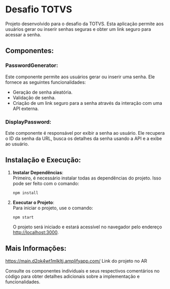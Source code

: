 
# Desafio TOTVS

Projeto desenvolvido para o desafio da TOTVS. Esta aplicação permite aos usuários gerar ou inserir senhas seguras e obter um link seguro para acessar a senha.

## Componentes:

### PasswordGenerator:

Este componente permite aos usuários gerar ou inserir uma senha. Ele fornece as seguintes funcionalidades:

- Geração de senha aleatória.
- Validação de senha.
- Criação de um link seguro para a senha através da interação com uma API externa.

### DisplayPassword:

Este componente é responsável por exibir a senha ao usuário. Ele recupera o ID da senha da URL, busca os detalhes da senha usando a API e a exibe ao usuário.

## Instalação e Execução:

1. **Instalar Dependências**:  
   Primeiro, é necessário instalar todas as dependências do projeto. Isso pode ser feito com o comando:

   ```
   npm install
   ```

2. **Executar o Projeto**:  
   Para iniciar o projeto, use o comando:

   ```
   npm start
   ```

   O projeto será iniciado e estará acessível no navegador pelo endereço [http://localhost:3000](http://localhost:3000).

## Mais Informações:

https://main.d2ok4wt1mlkltj.amplifyapp.com/ Link do projeto no AR

Consulte os componentes individuais e seus respectivos comentários no código para obter detalhes adicionais sobre a implementação e funcionalidades.
